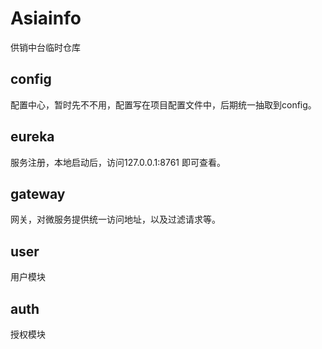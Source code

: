 # Asiainfo
供销中台临时仓库

## config
配置中心，暂时先不不用，配置写在项目配置文件中，后期统一抽取到config。

## eureka 
服务注册，本地启动后，访问127.0.0.1:8761 即可查看。

## gateway
网关，对微服务提供统一访问地址，以及过滤请求等。

## user
用户模块

## auth
授权模块
